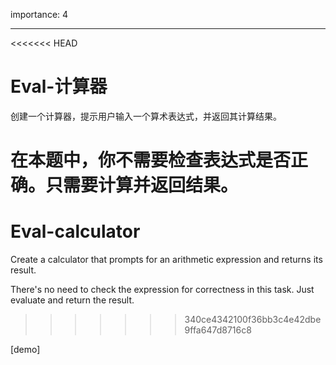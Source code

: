 importance: 4

---

<<<<<<< HEAD
# Eval-计算器

创建一个计算器，提示用户输入一个算术表达式，并返回其计算结果。

在本题中，你不需要检查表达式是否正确。只需要计算并返回结果。
=======
# Eval-calculator

Create a calculator that prompts for an arithmetic expression and returns its result.

There's no need to check the expression for correctness in this task. Just evaluate and return the result.
>>>>>>> 340ce4342100f36bb3c4e42dbe9ffa647d8716c8

[demo]
